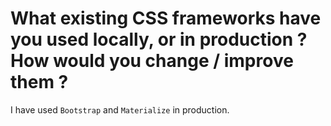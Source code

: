 # What existing CSS frameworks have you used locally, or in production ? How would you change / improve them ?
I have used `Bootstrap` and `Materialize` in production.
